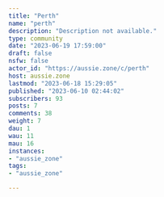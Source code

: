 ```yaml
---
title: "Perth" 
name: "perth"
description: "Description not available."
type: community
date: "2023-06-19 17:59:00"
draft: false
nsfw: false
actor_id: "https://aussie.zone/c/perth"
host: aussie.zone
lastmod: "2023-06-18 15:29:05"
published: "2023-06-10 02:44:02"
subscribers: 93
posts: 7
comments: 38
weight: 7
dau: 1
wau: 11
mau: 16
instances:
- "aussie_zone"
tags: 
- "aussie_zone"

---
```

